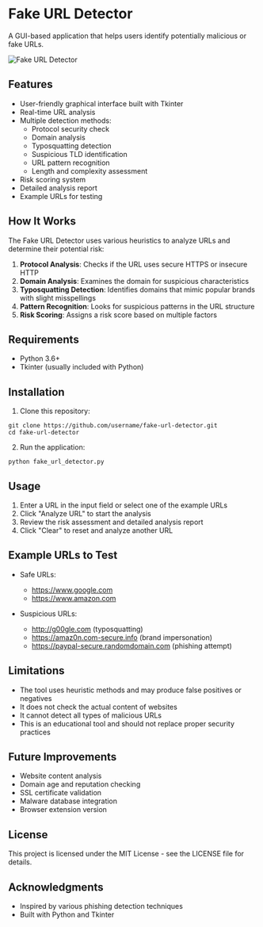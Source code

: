 # Fake URL Detector

A GUI-based application that helps users identify potentially malicious or fake URLs.

![Fake URL Detector](https://github.com/username/fake-url-detector/raw/main/screenshot.png)

## Features

- User-friendly graphical interface built with Tkinter
- Real-time URL analysis
- Multiple detection methods:
  - Protocol security check
  - Domain analysis
  - Typosquatting detection
  - Suspicious TLD identification
  - URL pattern recognition
  - Length and complexity assessment
- Risk scoring system
- Detailed analysis report
- Example URLs for testing

## How It Works

The Fake URL Detector uses various heuristics to analyze URLs and determine their potential risk:

1. **Protocol Analysis**: Checks if the URL uses secure HTTPS or insecure HTTP
2. **Domain Analysis**: Examines the domain for suspicious characteristics
3. **Typosquatting Detection**: Identifies domains that mimic popular brands with slight misspellings
4. **Pattern Recognition**: Looks for suspicious patterns in the URL structure
5. **Risk Scoring**: Assigns a risk score based on multiple factors

## Requirements

- Python 3.6+
- Tkinter (usually included with Python)

## Installation

1. Clone this repository:
```
git clone https://github.com/username/fake-url-detector.git
cd fake-url-detector
```

2. Run the application:
```
python fake_url_detector.py
```

## Usage

1. Enter a URL in the input field or select one of the example URLs
2. Click "Analyze URL" to start the analysis
3. Review the risk assessment and detailed analysis report
4. Click "Clear" to reset and analyze another URL

## Example URLs to Test

- Safe URLs:
  - https://www.google.com
  - https://www.amazon.com
  
- Suspicious URLs:
  - http://g00gle.com (typosquatting)
  - https://amaz0n.com-secure.info (brand impersonation)
  - https://paypal-secure.randomdomain.com (phishing attempt)

## Limitations

- The tool uses heuristic methods and may produce false positives or negatives
- It does not check the actual content of websites
- It cannot detect all types of malicious URLs
- This is an educational tool and should not replace proper security practices

## Future Improvements

- Website content analysis
- Domain age and reputation checking
- SSL certificate validation
- Malware database integration
- Browser extension version

## License

This project is licensed under the MIT License - see the LICENSE file for details.

## Acknowledgments

- Inspired by various phishing detection techniques
- Built with Python and Tkinter
